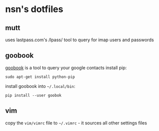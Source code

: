 nsn's dotfiles
==============

mutt
----
uses lastpass.com's /lpass/ tool to query for imap users and passwords


goobook
-------
[goobook](https://pypi.python.org/pypi/goobook/1.6) is a tool to query your google contacts
install pip:

`sudo apt-get install python-pip`

install goobook into `~/.local/bin`:

`pip install --user goobok`

vim
---
copy the `vim/vimrc` file to `~/.vimrc` - it sources all other settings files



